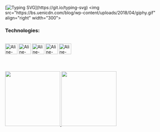 [![Typing SVG](https://readme-typing-svg.herokuapp.com?font=Fira+Code&size=32&pause=1000&color=F74E94&width=435&lines=Hello+World!)](https://git.io/typing-svg)
<img src="https://bs.uenicdn.com/blog/wp-content/uploads/2018/04/giphy.gif" align="right" width="300">

### Technologies:

    
<div style="display: inline_block"><br>
  <img align="center" alt="Aline-HTML" height="35" width="40" src="https://cdn.jsdelivr.net/gh/devicons/devicon@latest/icons/html5/html5-original.svg">
  <img align="center" alt="Aline-CSS" height="35" width="40" src="https://cdn.jsdelivr.net/gh/devicons/devicon@latest/icons/css3/css3-original.svg">
  <img align="center" alt="Aline-JS" height="35" width="40" src="https://cdn.jsdelivr.net/gh/devicons/devicon@latest/icons/javascript/javascript-original.svg">
  <img align="center" alt="Aline-Python" height="35" width="40" src="https://cdn.jsdelivr.net/gh/devicons/devicon@latest/icons/python/python-original.svg">           
  <img align="center" alt="Aline-VS" height="35" width="40" src="https://cdn.jsdelivr.net/gh/devicons/devicon/icons/vscode/vscode-original.svg">
</div><br>

#

<div>
<a href="https://github.com/alinemendes04">
<img loading="lazy" height="180em" src="https://github-readme-stats.vercel.app/api/top-langs/?username=alinemendes04&layout=compact&langs_count=7&theme=dracula"/>
<img loading="lazy" height="180em" src="https://github-readme-stats.vercel.app/api?username=alinemendes04&show_icons=true&theme=dracula&include_all_commits=true&count_private=true"/>
</div>

#

